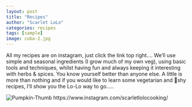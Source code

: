 ```yaml
---
layout: post
title: "Recipes"
author: "Scarlet LoLo"
categories: recipes
tags: [sample]
image: cuba-2.jpg
---
```

All my recipes are on instagram, just click the link top right....
We’ll use simple and seasonal ingredients (I grow much of my own
veg), using basic tools and techniques, whilst having fun and always
keeping it interesting with herbs & spices. You know yourself better
than anyone else. A little is more than nothing and if you would
like to learn some vegetarian and shy recipes,
I’ll show you the Lo-Lo way to go.....

<img src="https://i.ibb.co/8znZppN/Pumpkin-Thumb.jpg" alt="Pumpkin-Thumb" border="0">
https://www.instagram.com/scarletlolocooking/